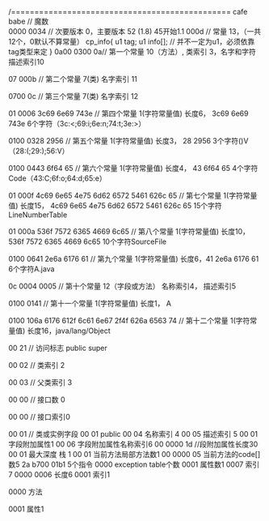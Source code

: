 /===============================================
cafe babe // 魔数  
0000 0034 // 次要版本 0，主要版本  52 (1.8) 45开始1.1
000d // 常量 13，（一共12个，0默认不算常量）
	cp_info{
		u1 tag;
		u1 info[]; // 并不一定为u1，必须依靠tag类型来定
	}
0a00 0300 0a// 第一个常量 10（方法）, 类索引 3，名字和字符描述索引10
	
07 000b // 第二个常量 7(类) 名字索引 11

0700 0c // 第三个常量 7(类) 名字索引 12

01 0006 3c69 6e69 743e // 第四个常量 1(字符常量值) 长度6， 3c69 6e69 743e 6个字符<init>（3c:<;69:i;6e:n;74:t;3e:>）

0100 0328 2956 // 第五个常量 1(字符常量值) 长度3， 28 2956 3个字符()V（28:(;29:);56:V）

0100 0443 6f64 65 // 第六个常量 1(字符常量值) 长度4， 43 6f64 65 4个字符Code（43:C;6f:o;64:d;65:e）

01 000f 4c69 6e65 4e75 6d62 6572 5461 626c 65 // 第七个常量 1(字符常量值) 长度15， 4c69 6e65 4e75 6d62 6572 5461 626c 65 15个字符LineNumberTable

01 000a 536f 7572 6365 4669 6c65 // 第八个常量 1(字符常量值) 长度10，536f 7572 6365 4669 6c65 10个字符SourceFile

0100 0641 2e6a 6176 61 // 第九个常量 1(字符常量值) 长度6，41 2e6a 6176 61 6个字符A.java

0c 0004 0005 // 第十个常量 12（字段或方法） 名称索引4， 描述索引5

0100 0141 // 第十一个常量 1(字符常量值) 长度1， A

0100 106a 6176 612f 6c61 6e67 2f4f 626a 6563 74 // 第十二个常量 1(字符常量值) 长度16，java/lang/Object

00 21 // 访问标志 public super

00 02 // 类索引  2

00 03 // 父类索引 3 

00 00 // 接口数 0

00 00 // 接口索引0

00 01 // 类或实例字段
	00 01 public
	00 04 名称索引 4
	00 05 描述索引 5
	00 01 字段附加属性1
		00 06 字段附加属性名称索引6
		00 0000 1d //段附加属性长度30
		00 01 最大深度 栈 1
		00 01 当前方法局部方法数1
		00 0000 05 当前方法的code[]数5
		2a b700 01b1 5个指令
		0000 exception table个数
		0001 属性数1
		0007 索引7
		0000 0006 长度6
		0001 索引1

0000 方法

0001 属性1


